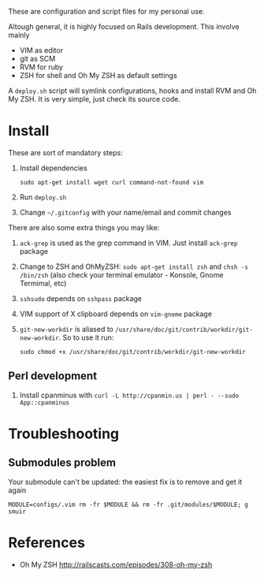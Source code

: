 These are configuration and script files for my personal use.

Altough general, it is highly focused on Rails development. This involve mainly
*   VIM as editor
*   git as SCM
*   RVM for ruby
*   ZSH for shell and Oh My ZSH as default settings

A `deploy.sh` script will symlink configurations, hooks and install RVM and Oh My ZSH.
It is very simple, just check its source code.

Install
=======
These are sort of mandatory steps:

1.  Install dependencies

        sudo apt-get install wget curl command-not-found vim

1.  Run `deploy.sh`
1.  Change `~/.gitconfig` with your name/email and commit changes

There are also some extra things you may like:

1.  `ack-grep` is used as the grep command in VIM. Just install `ack-grep` package
1.  Change to ZSH and OhMyZSH: `sudo apt-get install zsh` and `chsh -s /bin/zsh` (also check your terminal emulator - Konsole, Gnome Termimal, etc)
1.  `sshsudo` depends on `sshpass` package
1.  VIM support of X clipboard depends on `vim-gnome` package
1.  `git-new-workdir` is aliased to `/usr/share/doc/git/contrib/workdir/git-new-workdir`. So to use it run:

        sudo chmod +x /usr/share/doc/git/contrib/workdir/git-new-workdir

Perl development
----------------

1.  Install cpanminus with `curl -L http://cpanmin.us | perl - --sudo App::cpanminus`

Troubleshooting
===============

Submodules problem
------------------
Your submodule can't be updated: the easiest fix is to remove and get it again
    
    MODULE=configs/.vim rm -fr $MODULE && rm -fr .git/modules/$MODULE; g smuir

References
==========

*   Oh My ZSH http://railscasts.com/episodes/308-oh-my-zsh
